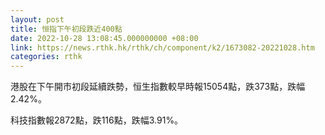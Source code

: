 ```yaml
---
layout: post
title: 恒指下午初段跌近400點
date: 2022-10-28 13:08:45.000000000 +08:00
link: https://news.rthk.hk/rthk/ch/component/k2/1673082-20221028.htm
categories: rthk
---
```


港股在下午開市初段延續跌勢，恒生指數較早時報15054點，跌373點，跌幅2.42%。

科技指數報2872點，跌116點，跌幅3.91%。

